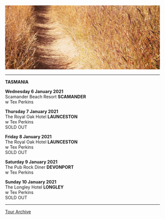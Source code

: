 ![](data/image/news/tourbanner2.jpg)

* * * * *

**TASMANIA**

**Wednesday 6 January 2021**\
Scamander Beach Resort **SCAMANDER**\
w Tex Perkins 

**Thursday 7 January 2021**\
The Royal Oak Hotel **LAUNCESTON**\
w Tex Perkins\
SOLD OUT

**Friday 8 January 2021**\
The Royal Oak Hotel **LAUNCESTON**\
w Tex Perkins\
SOLD OUT

**Saturday 9 January 2021**\
The Pub Rock Diner **DEVONPORT**\
w Tex Perkins 

**Sunday 10 January 2021**\
The Longley Hotel **LONGLEY**\
w Tex Perkins\
SOLD OUT

* * * * *

[Tour Archive](tour/archive)

